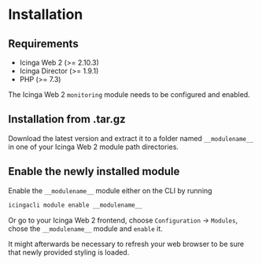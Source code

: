 # Installation <a id="module-__modulename__-installation"></a>

## Requirements <a id="module-__modulename__-installation-requirements"></a>

* Icinga Web 2 (&gt;= 2.10.3)
* Icinga Director (&gt;= 1.9.1)
* PHP (&gt;= 7.3)

The Icinga Web 2 `monitoring` module needs to be configured and enabled.

## Installation from .tar.gz <a id="module-__modulename__-installation-manual"></a>

Download the latest version and extract it to a folder named `__modulename__`
in one of your Icinga Web 2 module path directories.

## Enable the newly installed module <a id="module-__modulename__-installation-enable"></a>

Enable the `__modulename__` module either on the CLI by running

```sh
icingacli module enable __modulename__
```

Or go to your Icinga Web 2 frontend, choose `Configuration` -&gt; `Modules`, chose the `__modulename__` module and `enable` it.

It might afterwards be necessary to refresh your web browser to be sure that
newly provided styling is loaded.